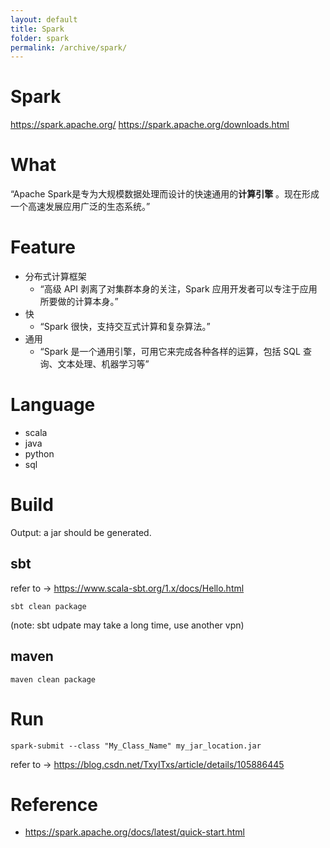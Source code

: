 ```yaml
---
layout: default
title: Spark
folder: spark
permalink: /archive/spark/
---
```


# Spark

https://spark.apache.org/
https://spark.apache.org/downloads.html

# What
“Apache Spark是专为大规模数据处理而设计的快速通用的**计算引擎** 。现在形成一个高速发展应用广泛的生态系统。”

# Feature
- 分布式计算框架
	- “高级 API 剥离了对集群本身的关注，Spark 应用开发者可以专注于应用所要做的计算本身。”
- 快
	- “Spark 很快，支持交互式计算和复杂算法。”
- 通用
	- “Spark 是一个通用引擎，可用它来完成各种各样的运算，包括 SQL 查询、文本处理、机器学习等”

# Language
- scala
- java
- python
- sql

# Build
Output: a jar should be generated.

## sbt

refer to -> https://www.scala-sbt.org/1.x/docs/Hello.html

~~~ shell
sbt clean package
~~~

(note: sbt udpate may take a long time, use another vpn)

## maven

~~~ shell
maven clean package
~~~

# Run

~~~ shell
spark-submit --class "My_Class_Name" my_jar_location.jar
~~~

refer to -> https://blog.csdn.net/TxyITxs/article/details/105886445

# Reference
- https://spark.apache.org/docs/latest/quick-start.html